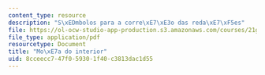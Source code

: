```yaml
---
content_type: resource
description: "S\xEDmbolos para a corre\xE7\xE3o das reda\xE7\xF5es"
file: https://ol-ocw-studio-app-production.s3.amazonaws.com/courses/21g-802-portuguese-ii-spring-2012/8cceecc747f059301f40c3813dac1d55_MIT21G_802S12_MocaDoInteri.pdf
file_type: application/pdf
resourcetype: Document
title: "Mo\xE7a do interior"
uid: 8cceecc7-47f0-5930-1f40-c3813dac1d55
---
```

